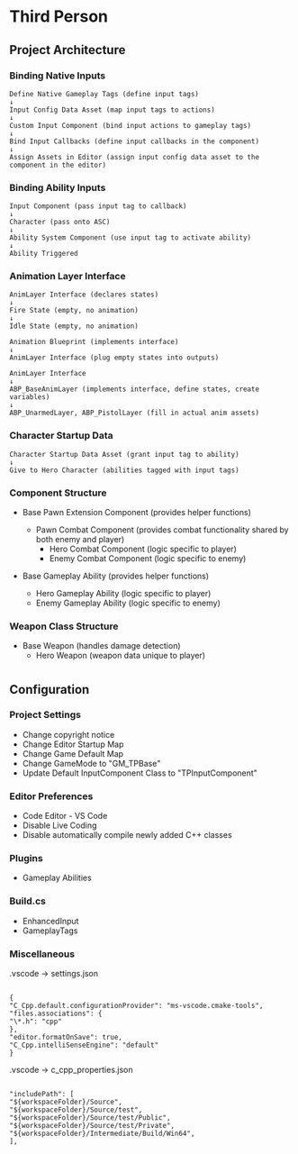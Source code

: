 # Third Person

## Project Architecture

### Binding Native Inputs

```
Define Native Gameplay Tags (define input tags)
↓
Input Config Data Asset (map input tags to actions)
↓
Custom Input Component (bind input actions to gameplay tags)
↓
Bind Input Callbacks (define input callbacks in the component)
↓
Assign Assets in Editor (assign input config data asset to the component in the editor)
```

### Binding Ability Inputs

```
Input Component (pass input tag to callback)
↓
Character (pass onto ASC)
↓
Ability System Component (use input tag to activate ability)
↓
Ability Triggered
```

### Animation Layer Interface

```
AnimLayer Interface (declares states)
↓
Fire State (empty, no animation)
↓
Idle State (empty, no animation)
```

```
Animation Blueprint (implements interface)
↓
AnimLayer Interface (plug empty states into outputs)
```

```
AnimLayer Interface
↓
ABP_BaseAnimLayer (implements interface, define states, create variables)
↓
ABP_UnarmedLayer, ABP_PistolLayer (fill in actual anim assets)
```

### Character Startup Data

```
Character Startup Data Asset (grant input tag to ability)
↓
Give to Hero Character (abilities tagged with input tags)
```

### Component Structure

- Base Pawn Extension Component (provides helper functions)

  - Pawn Combat Component (provides combat functionality shared by both enemy and player)
    - Hero Combat Component (logic specific to player)
    - Enemy Combat Component (logic specific to enemy)

- Base Gameplay Ability (provides helper functions)
  - Hero Gameplay Ability (logic specific to player)
  - Enemy Gameplay Ability (logic specific to enemy)

### Weapon Class Structure

- Base Weapon (handles damage detection)
  - Hero Weapon (weapon data unique to player)

#

## Configuration

### Project Settings

- Change copyright notice
- Change Editor Startup Map
- Change Game Default Map
- Change GameMode to "GM_TPBase"
- Update Default InputComponent Class to "TPInputComponent"

### Editor Preferences

- Code Editor - VS Code
- Disable Live Coding
- Disable automatically compile newly added C++ classes

### Plugins

- Gameplay Abilities

### Build.cs

- EnhancedInput
- GameplayTags

### Miscellaneous

.vscode -> settings.json

```

{
"C_Cpp.default.configurationProvider": "ms-vscode.cmake-tools",
"files.associations": {
"\*.h": "cpp"
},
"editor.formatOnSave": true,
"C_Cpp.intelliSenseEngine": "default"
}

```

.vscode -> c_cpp_properties.json

```

"includePath": [
"${workspaceFolder}/Source",
"${workspaceFolder}/Source/test",
"${workspaceFolder}/Source/test/Public",
"${workspaceFolder}/Source/test/Private",
"${workspaceFolder}/Intermediate/Build/Win64",
],

```
